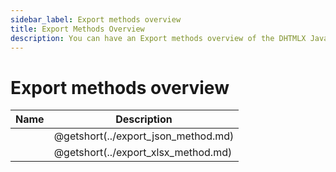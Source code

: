 ```yaml
---
sidebar_label: Export methods overview
title: Export Methods Overview
description: You can have an Export methods overview of the DHTMLX JavaScript Spreadsheet library in the documentation. Browse developer guides and API reference, try out code examples and live demos, and download a free 30-day evaluation version of DHTMLX Spreadsheet.
---
```


# Export methods overview

| Name                          | Description                          |
| ----------------------------- | ------------------------------------ |
| [](../export_json_method.md) | @getshort(../export_json_method.md) |
| [](../export_xlsx_method.md) | @getshort(../export_xlsx_method.md) |
